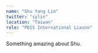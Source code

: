 ```yaml
---
name: "Shu Yang Lin"
twitter: "sylin"
location: "Taiwan"
role: "PDIS International Liason"
---
```


Something amazing about Shu.